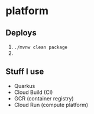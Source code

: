 # platform
## Deploys
1. `./mvnw clean package`
2. 


## Stuff I use
- Quarkus
- Cloud Build (CI)
- GCR (container registry)
- Cloud Run (compute platform)
